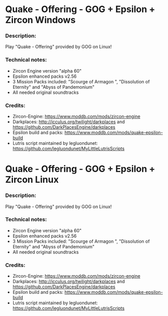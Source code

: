 # Quake - Offering - GOG + Epsilon + Zircon Windows

### Description:
Play "Quake - Offering" provided by GOG on Linux!
### Technical notes:
- Zircon Engine version "alpha 60"
- Epsilon enhanced packs v2.56
- 3 Mission Packs included: "Scourge of Armagon ", "Dissolution of Eternity" and "Abyss of Pandemonium"
- All needed original soundtracks
### Credits:
- Zircon-Engine: https://www.moddb.com/mods/zircon-engine
- Darkplaces: http://icculus.org/twilight/darkplaces and https://github.com/DarkPlacesEngine/darkplaces
- Epsilon build and packs: https://www.moddb.com/mods/quake-epsilon-build
- Lutris script maintained by legluondunet: https://github.com/legluondunet/MyLittleLutrisScripts


# Quake - Offering - GOG + Epsilon + Zircon Linux

### Description:
Play "Quake - Offering" provided by GOG on Linux!
### Technical notes:
- Zircon Engine version "alpha 60"
- Epsilon enhanced packs v2.56
- 3 Mission Packs included: "Scourge of Armagon ", "Dissolution of Eternity" and "Abyss of Pandemonium"
- All needed original soundtracks
### Credits:
- Zircon-Engine: https://www.moddb.com/mods/zircon-engine
- Darkplaces: http://icculus.org/twilight/darkplaces and https://github.com/DarkPlacesEngine/darkplaces
- Epsilon build and packs: https://www.moddb.com/mods/quake-epsilon-build
- Lutris script maintained by legluondunet: https://github.com/legluondunet/MyLittleLutrisScripts
